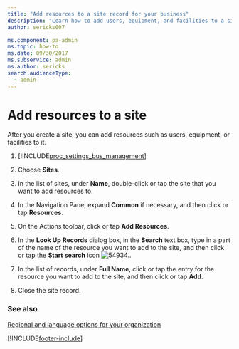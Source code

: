 ```yaml
---
title: "Add resources to a site record for your business"
description: "Learn how to add users, equipment, and facilities to a site record to show what is available at a location."
author: sericks007

ms.component: pa-admin
ms.topic: how-to
ms.date: 09/30/2017
ms.subservice: admin
ms.author: sericks
search.audienceType: 
  - admin
---
```

# Add resources to a site

<!-- legacy procedure -->

After you create a site, you can add resources such as users, equipment, or facilities to it.  
  
1. [!INCLUDE[proc_settings_bus_management](../includes/proc-settings-bus-management.md)]  
  
2. Choose **Sites**.  
  
3. In the list of sites, under **Name**, double-click or tap the site that you want to add resources to.  
  
4. In the Navigation Pane, expand **Common** if necessary, and then click or tap **Resources**.  
  
5. On the Actions toolbar, click or tap **Add Resources**.  
  
6. In the **Look Up Records** dialog box, in the **Search** text box, type in a part of the name of the resource you want to add to the site, and then click or tap the **Start search** icon ![54934.](../admin/media/search-button.png "54934").  
  
7. In the list of records, under **Full Name**, click or tap the entry for the resource you want to add to the site, and then click or tap **Add**.  
  
8. Close the site record.  
  
### See also  
 [Regional and language options for your organization](enable-languages.md)


[!INCLUDE[footer-include](../includes/footer-banner.md)]
